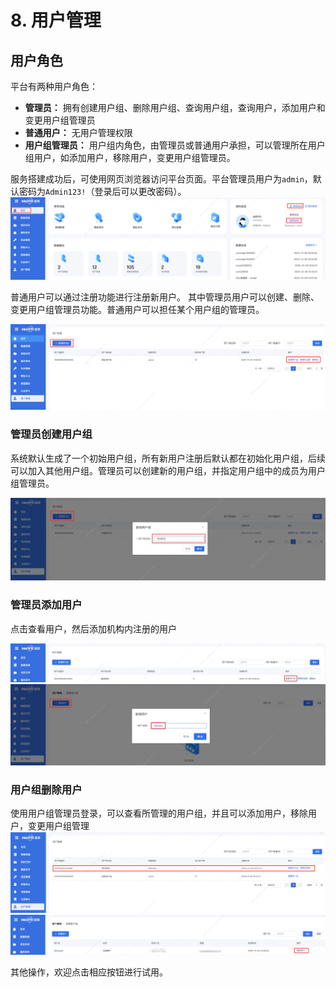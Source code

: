 # 8. 用户管理

## 用户角色

平台有两种用户角色：
- **管理员：** 拥有创建用户组、删除用户组、查询用户组，查询用户，添加用户和变更用户组管理员
- **普通用户：** 无用户管理权限
- **用户组管理员：** 用户组内角色，由管理员或普通用户承担，可以管理所在用户组用户，如添加用户，移除用户，变更用户组管理员。

服务搭建成功后，可使用网页浏览器访问平台页面。平台管理员用户为`admin`，默认密码为`Admin123!`（登录后可以更改密码）。
![修改密码](../../images/user/change_password.png)

普通用户可以通过注册功能进行注册新用户。
其中管理员用户可以创建、删除、变更用户组管理员功能。普通用户可以担任某个用户组的管理员。

![](../../images/user/user_mgr_list.png)

### 管理员创建用户组
系统默认生成了一个初始用户组，所有新用户注册后默认都在初始化用户组，后续可以加入其他用户组。管理员可以创建新的用户组，并指定用户组中的成员为用户组管理员。

![创建用户组](../../images/user/create_user_group.png)


### 管理员添加用户
点击查看用户，然后添加机构内注册的用户

![添加用户1](../../images/user/add_user_step1.png)
![添加用户2](../../images/user/add_user_step2.png)


### 用户组删除用户
使用用户组管理员登录，可以查看所管理的用户组，并且可以添加用户，移除用户，变更用户组管理
![移除用户1](../../images/user/remove_user_step1.png)
![移除用户2](../../images/user/remove_user_step2.png)

其他操作，欢迎点击相应按钮进行试用。
